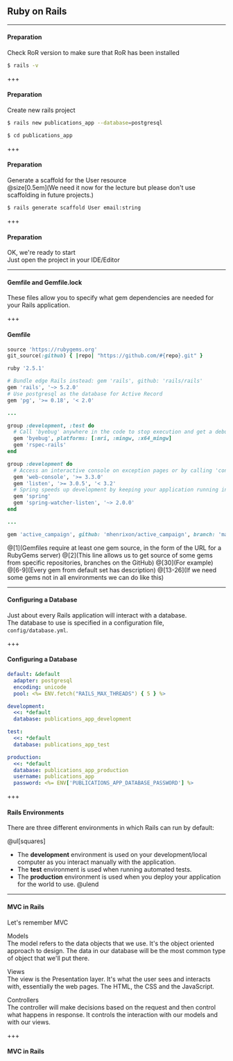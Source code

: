 ## Ruby on Rails

---

#### Preparation

Check RoR version to make sure that RoR has been installed

```bash
$ rails -v
```

+++

#### Preparation

Create new rails project

```bash
$ rails new publications_app --database=postgresql
```

```bash
$ cd publications_app
```

+++

#### Preparation

Generate a scaffold for the User resource <br>
@size[0.5em](We need it now for the lecture but please don't use scaffolding in future projects.)

```bash
$ rails generate scaffold User email:string
```

+++

#### Preparation

OK, we're ready to start<br>
Just open the project in your IDE/Editor

---

#### Gemfile and Gemfile.lock

These files allow you to specify what gem dependencies are needed for your Rails application.

+++

#### Gemfile

```ruby
source 'https://rubygems.org'
git_source(:github) { |repo| "https://github.com/#{repo}.git" }

ruby '2.5.1'

# Bundle edge Rails instead: gem 'rails', github: 'rails/rails'
gem 'rails', '~> 5.2.0'
# Use postgresql as the database for Active Record
gem 'pg', '>= 0.18', '< 2.0'

...

group :development, :test do
  # Call 'byebug' anywhere in the code to stop execution and get a debugger console
  gem 'byebug', platforms: [:mri, :mingw, :x64_mingw]
  gem 'rspec-rails'
end

group :development do
  # Access an interactive console on exception pages or by calling 'console' anywhere in the code.
  gem 'web-console', '>= 3.3.0'
  gem 'listen', '>= 3.0.5', '< 3.2'
  # Spring speeds up development by keeping your application running in the background. Read more: https://github.com/rails/spring
  gem 'spring'
  gem 'spring-watcher-listen', '~> 2.0.0'
end

...

gem 'active_campaign', github: 'mhenrixon/active_campaign', branch: 'master'
```
@[1](Gemfiles require at least one gem source, in the form of the URL for a RubyGems server)
@[2](This line allows us to get source of some gems from specific repositories, branches on the GitHub)
@[30](For example)
@[6-9](Every gem from default set has description)
@[13-26](If we need some gems not in all environments we can do like this)

---

#### Configuring a Database

Just about every Rails application will interact with a database. <br>
The database to use is specified in a configuration file, `config/database.yml`.

+++

#### Configuring a Database

```yml
default: &default
  adapter: postgresql
  encoding: unicode
  pool: <%= ENV.fetch("RAILS_MAX_THREADS") { 5 } %>

development:
  <<: *default
  database: publications_app_development

test:
  <<: *default
  database: publications_app_test

production:
  <<: *default
  database: publications_app_production
  username: publications_app
  password: <%= ENV['PUBLICATIONS_APP_DATABASE_PASSWORD'] %>
```

+++

#### Rails Environments

There are three different environments in which Rails can run by default:

@ul[squares]
- The **development** environment is used on your development/local computer as you interact manually with the application.
- The **test** environment is used when running automated tests.
- The **production** environment is used when you deploy your application for the world to use.
@ulend

---

#### MVC in Rails
 
Let's remember MVC

Models<br>
The model refers to the data objects that we use. 
It's the object oriented approach to design. 
The data in our database will be the most common type of object that we'll put there.

Views<br>
The view is the Presentation layer. 
It's what the user sees and interacts with, essentially the web pages. 
The HTML, the CSS and the JavaScript.

Controllers<br>
The controller will make decisions based on the request and then control what happens in response. 
It controls the interaction with our models and with our views.


+++

#### MVC in Rails
